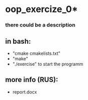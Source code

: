 # oop_exercize_0*
### there could be a description

## in bash:
- "cmake cmakelists.txt"
- "make"
- "./exercise" to start the programm

## more info (RUS):
- report.docx
